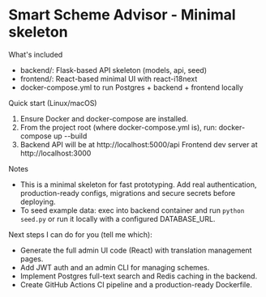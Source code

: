 Smart Scheme Advisor - Minimal skeleton
====================================

What's included
- backend/: Flask-based API skeleton (models, api, seed)
- frontend/: React-based minimal UI with react-i18next
- docker-compose.yml to run Postgres + backend + frontend locally

Quick start (Linux/macOS)
1. Ensure Docker and docker-compose are installed.
2. From the project root (where docker-compose.yml is), run:
   docker-compose up --build
3. Backend API will be at http://localhost:5000/api
   Frontend dev server at http://localhost:3000

Notes
- This is a minimal skeleton for fast prototyping. Add real authentication, production-ready configs, migrations and secure secrets before deploying.
- To seed example data: exec into backend container and run `python seed.py` or run it locally with a configured DATABASE_URL.

Next steps I can do for you (tell me which):
- Generate the full admin UI code (React) with translation management pages.
- Add JWT auth and an admin CLI for managing schemes.
- Implement Postgres full-text search and Redis caching in the backend.
- Create GitHub Actions CI pipeline and a production-ready Dockerfile.

